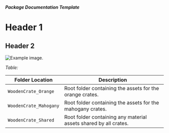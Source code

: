 >>>
**_Package Documentation Template_**
>>>

# Header 1
## Header 2

![Example image.](images/example.png)

>>>
*Table:*

|Folder Location|Description|
|---|---|
|`WoodenCrate_Orange`|Root folder containing the assets for the orange crates.|
|`WoodenCrate_Mahogany`|Root folder containing the assets for the mahogany crates.|
|`WoodenCrate_Shared`|Root folder containing any material assets shared by all crates.|
>>>

